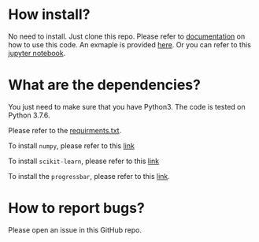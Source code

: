 # How install?

No need to install. Just clone this repo. 
Please refer to [documentation](./docs/LibsvmDataset.html) on how to use this code.
An exmaple is provided [here](./run.py). Or you can refer to this [jupyter notebook](./unitTests.ipynb).

# What are the dependencies?

You just need to make sure that you have Python3. The code is tested on Python 3.7.6.

Please refer to the [requirments.txt](requirements.txt). 

To install `numpy`, please refer to this [link](https://numpy.org/install/)

To install `scikit-learn`, please refer to this [link](https://scikit-learn.org/stable/install.html)

To install the `progressbar`, please refer to this [link](https://github.com/WoLpH/python-progressbar).


# How to report bugs?

Please open an issue in this GitHub repo.
